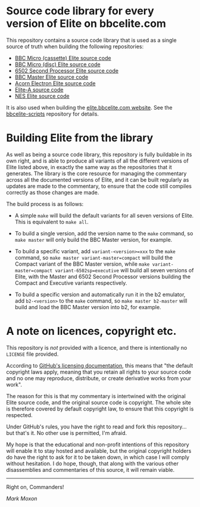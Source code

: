 # Source code library for every version of Elite on bbcelite.com

This repository contains a source code library that is used as a single source of truth when building the following repositories:

* [BBC Micro (cassette) Elite source code](https://github.com/markmoxon/cassette-elite-beebasm)
* [BBC Micro (disc) Elite source code](https://github.com/markmoxon/disc-elite-beebasm)
* [6502 Second Processor Elite source code](https://github.com/markmoxon/6502sp-elite-beebasm)
* [BBC Master Elite source code](https://github.com/markmoxon/master-elite-beebasm)
* [Acorn Electron Elite source code](https://github.com/markmoxon/electron-elite-beebasm)
* [Elite-A source code](https://github.com/markmoxon/elite-a-beebasm)
* [NES Elite source code](https://github.com/markmoxon/nes-elite-beebasm)

It is also used when building the [elite.bbcelite.com website](https://elite.bbcelite.com). See the [bbcelite-scripts](https://github.com/markmoxon/bbcelite-scripts) repository for details.

# Building Elite from the library

As well as being a source code library, this repository is fully buildable in its own right, and is able to produce all variants of all the different versions of Elite listed above, in exactly the same way as the repositories that it generates. The library is the core resource for managing the commentary across all the documented versions of Elite, and it can be built regularly as updates are made to the commentary, to ensure that the code still compiles correctly as those changes are made.

The build process is as follows:

* A simple `make` will build the default variants for all seven versions of Elite. This is equivalent to `make all`.

* To build a single version, add the version name to the `make` command, so `make master` will only build the BBC Master version, for example.

* To build a specific variant, add `variant-<version>=xxx` to the `make` command, so `make master variant-master=compact` will build the Compact variant of the BBC Master version, while `make variant-master=compact variant-6502sp=executive` will build all seven versions of Elite, with the Master and 6502 Second Processor versions building the Compact and Executive variants respectively.

* To build a specific version and automatically run it in the b2 emulator, add `b2-<version>` to the `make` command, so `make master b2-master` will build and load the BBC Master version into b2, for example.

# A note on licences, copyright etc.

This repository is _not_ provided with a licence, and there is intentionally no `LICENSE` file provided.

According to [GitHub's licensing documentation](https://docs.github.com/en/free-pro-team@latest/github/creating-cloning-and-archiving-repositories/licensing-a-repository), this means that "the default copyright laws apply, meaning that you retain all rights to your source code and no one may reproduce, distribute, or create derivative works from your work".

The reason for this is that my commentary is intertwined with the original Elite source code, and the original source code is copyright. The whole site is therefore covered by default copyright law, to ensure that this copyright is respected.

Under GitHub's rules, you have the right to read and fork this repository... but that's it. No other use is permitted, I'm afraid.

My hope is that the educational and non-profit intentions of this repository will enable it to stay hosted and available, but the original copyright holders do have the right to ask for it to be taken down, in which case I will comply without hesitation. I do hope, though, that along with the various other disassemblies and commentaries of this source, it will remain viable.

---

Right on, Commanders!

_Mark Moxon_